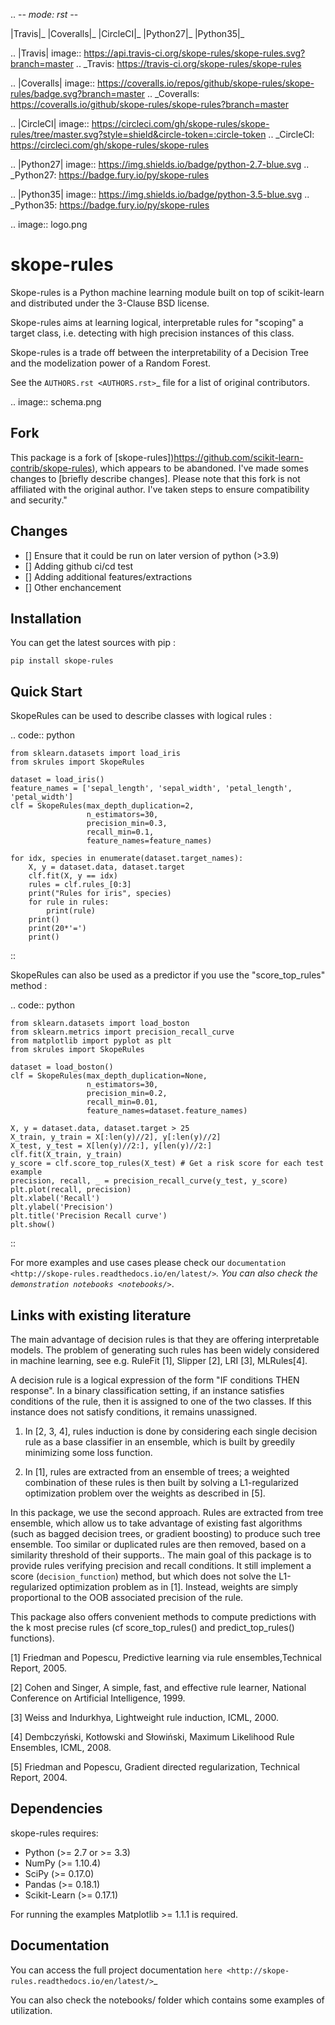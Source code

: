 .. -*- mode: rst -*-

|Travis|_  |Coveralls|_ |CircleCI|_ |Python27|_ |Python35|_

.. |Travis| image:: https://api.travis-ci.org/skope-rules/skope-rules.svg?branch=master
.. _Travis: https://travis-ci.org/skope-rules/skope-rules

.. |Coveralls| image:: https://coveralls.io/repos/github/skope-rules/skope-rules/badge.svg?branch=master
.. _Coveralls: https://coveralls.io/github/skope-rules/skope-rules?branch=master

.. |CircleCI| image:: https://circleci.com/gh/skope-rules/skope-rules/tree/master.svg?style=shield&circle-token=:circle-token
.. _CircleCI: https://circleci.com/gh/skope-rules/skope-rules

.. |Python27| image:: https://img.shields.io/badge/python-2.7-blue.svg
.. _Python27: https://badge.fury.io/py/skope-rules

.. |Python35| image:: https://img.shields.io/badge/python-3.5-blue.svg
.. _Python35: https://badge.fury.io/py/skope-rules

.. image:: logo.png

skope-rules
===========

Skope-rules is a Python machine learning module built on top of
scikit-learn and distributed under the 3-Clause BSD license.

Skope-rules aims at learning logical, interpretable rules for "scoping" a target
class, i.e. detecting with high precision instances of this class.

Skope-rules is a trade off between the interpretability of a Decision Tree
and the modelization power of a Random Forest.

See the `AUTHORS.rst <AUTHORS.rst>`_ file for a list of original contributors.

.. image:: schema.png


Fork
------------

This package is a fork of [skope-rules])https://github.com/scikit-learn-contrib/skope-rules), which appears to be abandoned. I've made somes changes to [briefly describe changes]. Please note that this fork is not affiliated with the original author. I've taken steps to ensure compatibility and security."


Changes
------------
- [] Ensure that it could be run on later version of python (>3.9)
- [] Adding github ci/cd test
- [] Adding additional features/extractions
- [] Other enchancement


Installation
------------

You can get the latest sources with pip :

    pip install skope-rules

   
Quick Start
------------

SkopeRules can be used to describe classes with logical rules :

.. code:: python

    from sklearn.datasets import load_iris
    from skrules import SkopeRules
    
    dataset = load_iris()
    feature_names = ['sepal_length', 'sepal_width', 'petal_length', 'petal_width']
    clf = SkopeRules(max_depth_duplication=2,
                     n_estimators=30,
                     precision_min=0.3,
                     recall_min=0.1,
                     feature_names=feature_names)
    
    for idx, species in enumerate(dataset.target_names):
        X, y = dataset.data, dataset.target
        clf.fit(X, y == idx)
        rules = clf.rules_[0:3]
        print("Rules for iris", species)
        for rule in rules:
            print(rule)
        print()
        print(20*'=')
        print()
::

SkopeRules can also be used as a predictor if you use the "score_top_rules" method :

.. code:: python

    from sklearn.datasets import load_boston
    from sklearn.metrics import precision_recall_curve
    from matplotlib import pyplot as plt
    from skrules import SkopeRules
    
    dataset = load_boston()
    clf = SkopeRules(max_depth_duplication=None,
                     n_estimators=30,
                     precision_min=0.2,
                     recall_min=0.01,
                     feature_names=dataset.feature_names)
    
    X, y = dataset.data, dataset.target > 25
    X_train, y_train = X[:len(y)//2], y[:len(y)//2]
    X_test, y_test = X[len(y)//2:], y[len(y)//2:]
    clf.fit(X_train, y_train)
    y_score = clf.score_top_rules(X_test) # Get a risk score for each test example
    precision, recall, _ = precision_recall_curve(y_test, y_score)
    plt.plot(recall, precision)
    plt.xlabel('Recall')
    plt.ylabel('Precision')
    plt.title('Precision Recall curve')
    plt.show()
::


For more examples and use cases please check our `documentation <http://skope-rules.readthedocs.io/en/latest/>`_.
You can also check the `demonstration notebooks <notebooks/>`_.

Links with existing literature
-------------------------------

The main advantage of decision rules is that they are offering interpretable models. The problem of generating such rules has been widely considered in machine learning, see e.g. RuleFit [1], Slipper [2], LRI [3], MLRules[4].

A decision rule is a logical expression of the form "IF conditions THEN response". In a binary classification setting, if an instance satisfies conditions of the rule, then it is assigned to one of the two classes. If this instance does not satisfy conditions, it remains unassigned.

1) In [2, 3, 4], rules induction is done by considering each single decision rule as a base classifier in an ensemble, which is built by greedily minimizing some loss function.

2) In [1], rules are extracted from an ensemble of trees; a weighted combination of these rules is then built by solving a L1-regularized optimization problem over the weights as described in [5].

In this package, we use the second approach. Rules are extracted from tree ensemble, which allow us to take advantage of existing fast algorithms (such as bagged decision trees, or gradient boosting) to produce such tree ensemble. Too similar or duplicated rules are then removed, based on a similarity threshold of their supports..
The main goal of this package is to provide rules verifying precision and recall conditions. It still implement a score (`decision_function`) method, but which does not solve the L1-regularized optimization problem as in [1]. Instead, weights are simply proportional to the OOB associated precision of the rule.

This package also offers convenient methods to compute predictions with the k most precise rules (cf score_top_rules() and predict_top_rules() functions).


[1] Friedman and Popescu, Predictive learning via rule ensembles,Technical Report, 2005.

[2] Cohen and Singer, A simple, fast, and effective rule learner, National Conference on Artificial Intelligence, 1999.

[3] Weiss and Indurkhya, Lightweight rule induction, ICML, 2000.

[4] Dembczyński, Kotłowski and Słowiński, Maximum Likelihood Rule Ensembles, ICML, 2008.

[5] Friedman and Popescu, Gradient directed regularization, Technical Report, 2004.

Dependencies
------------

skope-rules requires:

- Python (>= 2.7 or >= 3.3)
- NumPy (>= 1.10.4)
- SciPy (>= 0.17.0)
- Pandas (>= 0.18.1)
- Scikit-Learn (>= 0.17.1)

For running the examples Matplotlib >= 1.1.1 is required.

    
Documentation
--------------

You can access the full project documentation `here <http://skope-rules.readthedocs.io/en/latest/>`_


You can also check the notebooks/ folder which contains some examples of utilization.
